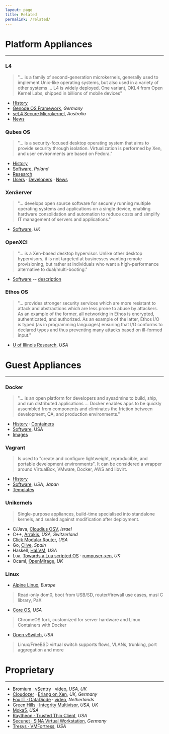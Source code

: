 ```yaml
---
layout: page
title: Related
permalink: /related/
---
```



# Platform Appliances
----

### L4

> "... is a family of second-generation microkernels, generally used to implement Unix-like operating systems, but also used in a variety of other systems ... L4 is widely deployed. One variant, OKL4 from Open Kernel Labs, shipped in billions of mobile devices"

+ [History](http://en.wikipedia.org/wiki/L4_microkernel_family)
+ [Genode OS Framework](http://genode.org/), *Germany*
+ [seL4 Secure Microkernel](http://ssrg.nicta.com/projects/seL4/), *Australia*
+ [News](http://l4hq.org/)

### Qubes OS

> "... is a security-focused desktop operating system that aims to provide security through isolation. Virtualization is performed by Xen, and user environments are based on Fedora."

+ [History](http://en.wikipedia.org/wiki/Qubes_OS)
+ [Software](https://qubes-os.org/), *Poland*
+ [Research](https://qubes-os.org/wiki/QubesResearch)
+ [Users](https://groups.google.com/forum/#!forum/qubes-users) &middot; [Developers](https://groups.google.com/forum/#!forum/qubes-devel) &middot; [News](http://theinvisiblethings.blogspot.com/)

### XenServer

> "... develops open source software for securely running multiple operating systems and applications on a single device, enabling hardware consolidation and automation to reduce costs and simplify IT management of servers and applications."

+ [Software](http://xenserver.org), *UK*

### OpenXCI

> "... is a Xen-based desktop hypervisor. Unlike other desktop hypervisors, it is not targeted at businesses wanting remote provisioning, but rather at individuals who want a high-performance alternative to dual/multi-booting."

+ [Software](http://openxci.sourceforge.net/) -- [description](http://xen.1045712.n5.nabble.com/OpenXCI-update-almost-ready-to-release-an-alpha-version-td5721403.html)

### Ethos OS

> "... provides stronger security services which are more resistant to attack and abstractions which are less prone to abuse by attackers. As an example of the former, all networking in Ethos is encrypted, authenticated, and authorized. As an example of the latter, Ethos I/O is typed (as in programming languages) ensuring that I/O conforms to declared types and thus preventing many attacks based on ill-formed input."

+ [U of Illinois Research](https://www.ethos-os.org/), *USA*

# Guest Appliances
------

### Docker

> "... is an open platform for developers and sysadmins to build, ship, and run distributed applications ... Docker enables apps to be quickly assembled from components and eliminates the friction between development, QA, and production environments."

+ [History](http://en.wikipedia.org/wiki/Docker_%28software%29) &middot; [Containers](https://www.usenix.org/system/files/login/articles/login_1410_02-bottomley.pdf)
+ [Software](https://www.docker.com/), USA
+ [Images](https://registry.hub.docker.com/)

### Vagrant

> Is used to "create and configure lightweight, reproducible, and portable development environments". It can be considered a wrapper around VirtualBox, VMware, Docker, AWS and libvirt.

+ [History](http://en.wikipedia.org/wiki/Vagrant_%28software%29)
+ [Software](https://www.vagrantup.com/), *USA, Japan*
+ [Templates](http://www.vagrantbox.es/)

### Unikernels

> Single-purpose appliances, build-time specialised into standalone kernels, and sealed against modification after deployment.

+ C/Java, [Cloudius OSV](http://osv.io), *Israel*
+ C++, [Arrakis](http://arrakis.cs.washington.edu/), *USA, Switzerland*
+ [Click Modular Router](http://www.read.cs.ucla.edu/click/), *USA*
+ Go, [Clive](http://lsub.org/ls/clive.html), *Spain*
+ Haskell, [HaLVM](http://halvm.org), *USA*
+ Lua, [Towards a Lua scripted OS](http://www.lua.org/wshop13/Cormack.pdf) &middot; [rumpuser-xen](https://github.com/justincormack/rumpuser-xen), *UK*
+ Ocaml, [OpenMirage](http://openmirage.org), *UK*


### Linux

+ [Alpine Linux](http://alpinelinux.org/), *Europe*

> Read-only dom0, boot from USB/SD, router/firewall use cases, musl C library, PaX

+ [Core OS](https://coreos.com/), *USA*

> ChromeOS fork, customized for server hardware and Linux Containers with Docker

+ [Open vSwitch](http://openvswitch.org/), *USA*

> Linux/FreeBSD virtual switch supports flows, VLANs, trunking, port aggregation and more

# Proprietary
------


+ [Bromium &middot; vSentry](http://www.bromium.com/products/vsentry.html) &middot; [video](http://www.bromium.com/videos/how-does-microvirtualization-protect-you.html), *USA, UK*
+ [Cloudozer](http://cloudozer.com/) &middot; [ Erlang on Xen](http://erlangonxen.org/), *UK, Germany*
+ [Fox IT &middot; DataDiode](https://www.fox-it.com/en/products/datadiode/) &middot; [video](http://www.youtube.com/watch/vemwnQmnvuo), *Netherlands*
+ [Green Hills &middot; Integrity Multivisor](http://www.ghs.com/products/rtos/integrity_virtualization.html), *USA, UK*
+ [Moka5](http://www.moka5.com/), *USA*
+ [Raytheon &middot; Trusted Thin Client](https://www.trustedcs.com/products/TrustedThinClient.html), *USA*
+ [Secunet &middot; SINA Virtual Workstation](http://www.secunet.com/en/topics-solutions/high-security/sina/sina-workstation/), *Germany*
+ [Tresys &middot; VMFortress](http://www.tresys.com/products/vm-fortress.php), *USA*

